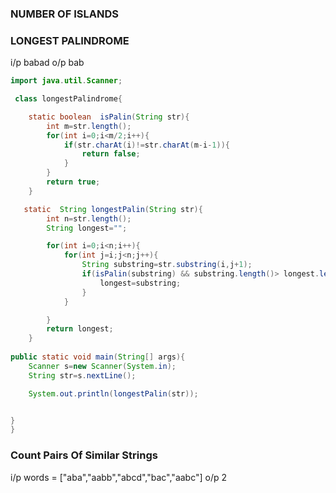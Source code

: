 ### NUMBER OF ISLANDS

### LONGEST PALINDROME

i/p babad
o/p bab

```java
import java.util.Scanner;

 class longestPalindrome{

    static boolean  isPalin(String str){
        int m=str.length();
        for(int i=0;i<m/2;i++){
            if(str.charAt(i)!=str.charAt(m-i-1)){
                return false;
            }
        }
        return true;
    }

   static  String longestPalin(String str){
        int n=str.length();
        String longest="";

        for(int i=0;i<n;i++){
            for(int j=i;j<n;j++){
                String substring=str.substring(i,j+1);
                if(isPalin(substring) && substring.length()> longest.length()){
                    longest=substring;
                }
            }

        }
        return longest;
    }
    
public static void main(String[] args){
    Scanner s=new Scanner(System.in);
    String str=s.nextLine();

    System.out.println(longestPalin(str));


}
}
```

### Count Pairs Of Similar Strings

i/p  words = ["aba","aabb","abcd","bac","aabc"]
o/p 2


